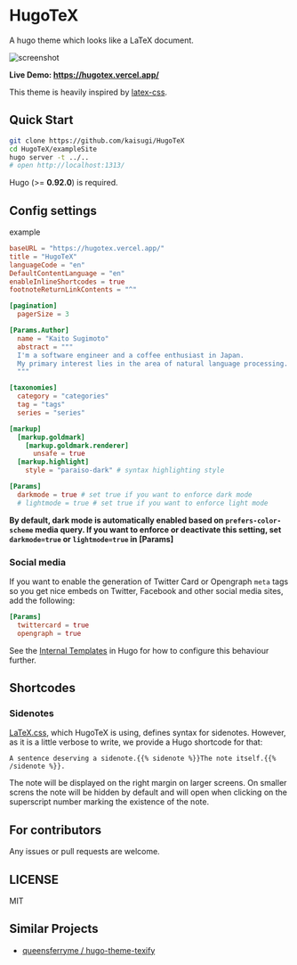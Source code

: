 # HugoTeX

A hugo theme which looks like a LaTeX document.

![screenshot](https://user-images.githubusercontent.com/36184621/154785719-a9ef69da-7672-4e13-bf0d-5565cf0c99e2.png)

**Live Demo: https://hugotex.vercel.app/**

This theme is heavily inspired by [latex-css](https://latex.now.sh/).

## Quick Start

```bash
git clone https://github.com/kaisugi/HugoTeX
cd HugoTeX/exampleSite
hugo server -t ../..
# open http://localhost:1313/
```

Hugo (>= **0.92.0**) is required.

## Config settings

example

```toml
baseURL = "https://hugotex.vercel.app/"
title = "HugoTeX"
languageCode = "en"
DefaultContentLanguage = "en"
enableInlineShortcodes = true
footnoteReturnLinkContents = "^"

[pagination]
  pagerSize = 3

[Params.Author]
  name = "Kaito Sugimoto"
  abstract = """
  I'm a software engineer and a coffee enthusiast in Japan.
  My primary interest lies in the area of natural language processing.
  """

[taxonomies]
  category = "categories"
  tag = "tags"
  series = "series"

[markup]
  [markup.goldmark]
    [markup.goldmark.renderer]
      unsafe = true
  [markup.highlight]
    style = "paraiso-dark" # syntax highlighting style

[Params]
  darkmode = true # set true if you want to enforce dark mode
  # lightmode = true # set true if you want to enforce light mode
```

**By default, dark mode is automatically enabled based on `prefers-color-scheme` media query. If you want to enforce or deactivate this setting, set `darkmode=true` or `lightmode=true` in [Params]** 

### Social media

If you want to enable the generation of Twitter Card or Opengraph `meta` tags so you get nice embeds on Twitter, Facebook and other social media sites, add the following:

```toml
[Params]
  twittercard = true
  opengraph = true
```

See the [Internal Templates](https://gohugo.io/templates/internal/) in Hugo for how to configure this behaviour further.

## Shortcodes

### Sidenotes

[LaTeX.css](https://latex.vercel.app/), which HugoTeX is using, defines syntax for sidenotes. However, as it is a little verbose to write, we provide a Hugo shortcode for that:

```
A sentence deserving a sidenote.{{% sidenote %}}The note itself.{{% /sidenote %}}.
```

The note will be displayed on the right margin on larger screens. On smaller screns the note will be hidden by default and will open when clicking on the superscript number marking the existence of the note.

## For contributors

Any issues or pull requests are welcome.

## LICENSE

MIT

## Similar Projects

- [queensferryme / hugo-theme-texify](https://github.com/queensferryme/hugo-theme-texify/)
